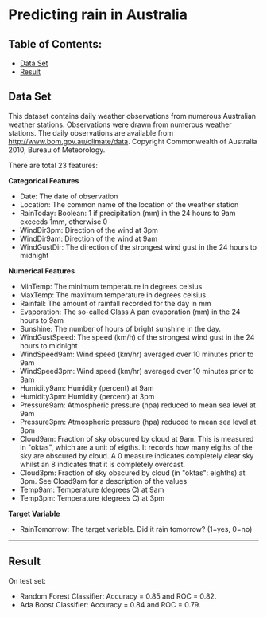 # Predicting rain in Australia

## Table of Contents:
+ [Data Set](#Data_Set) </br>
+ [Result](#Results) </br>

## <a name="Data_Set"></a> Data Set 

This dataset contains daily weather observations from numerous Australian weather stations. Observations were drawn from numerous weather stations. The daily observations are available from http://www.bom.gov.au/climate/data. Copyright Commonwealth of Australia 2010, Bureau of Meteorology.

There are total 23 features:

**Categorical Features**
- Date: The date of observation
- Location: The common name of the location of the weather station
- RainToday: Boolean: 1 if precipitation (mm) in the 24 hours to 9am exceeds 1mm, otherwise 0
- WindDir3pm: Direction of the wind at 3pm
- WindDir9am: Direction of the wind at 9am
- WindGustDir: The direction of the strongest wind gust in the 24 hours to midnight

**Numerical Features**
- MinTemp: The minimum temperature in degrees celsius
- MaxTemp: The maximum temperature in degrees celsius
- Rainfall: The amount of rainfall recorded for the day in mm
- Evaporation: The so-called Class A pan evaporation (mm) in the 24 hours to 9am
- Sunshine: The number of hours of bright sunshine in the day.
- WindGustSpeed: The speed (km/h) of the strongest wind gust in the 24 hours to midnight
- WindSpeed9am: Wind speed (km/hr) averaged over 10 minutes prior to 9am
- WindSpeed3pm: Wind speed (km/hr) averaged over 10 minutes prior to 3am
- Humidity9am: Humidity (percent) at 9am
- Humidity3pm: Humidity (percent) at 3pm
- Pressure9am: Atmospheric pressure (hpa) reduced to mean sea level at 9am
- Pressure3pm: Atmospheric pressure (hpa) reduced to mean sea level at 3pm
- Cloud9am: Fraction of sky obscured by cloud at 9am. This is measured in "oktas", which are a unit of eigths. It records how many eigths of the sky are obscured by cloud. A 0 measure indicates completely clear sky whilst an 8 indicates that it is completely overcast.
- Cloud3pm: Fraction of sky obscured by cloud (in "oktas": eighths) at 3pm. See Cload9am for a description of the values
- Temp9am: Temperature (degrees C) at 9am
- Temp3pm: Temperature (degrees C) at 3pm

**Target Variable**
- RainTomorrow: The target variable. Did it rain tomorrow? (1=yes, 0=no)
***

## <a name="Results"></a> Result

On test set: 
- Random Forest Classifier: Accuracy = 0.85 and ROC = 0.82.
- Ada Boost Classifier: Accuracy = 0.84 and ROC = 0.79.

